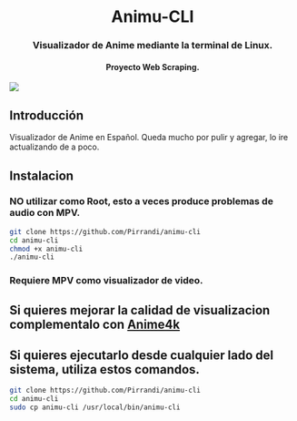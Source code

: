 <h1 align="center">Animu-CLI</h1>
<h3 align="center">Visualizador de Anime mediante la terminal de Linux.</h3>
<h4 align="center">Proyecto Web Scraping.</h4>

![](https://i.imgur.com/PKleYQn.png)

## Introducción

Visualizador de Anime en Español.
Queda mucho por pulir y agregar, lo ire actualizando de a poco.

## Instalacion
### NO utilizar como Root, esto a veces produce problemas de audio con MPV.
```bash
git clone https://github.com/Pirrandi/animu-cli
cd animu-cli
chmod +x animu-cli
./animu-cli
```
### Requiere MPV como visualizador de video.

## Si quieres mejorar la calidad de visualizacion complementalo con [Anime4k](https://github.com/bloc97/Anime4K) 

## Si quieres ejecutarlo desde cualquier lado del sistema, utiliza estos comandos.

```bash
git clone https://github.com/Pirrandi/animu-cli
cd animu-cli
sudo cp animu-cli /usr/local/bin/animu-cli
```


